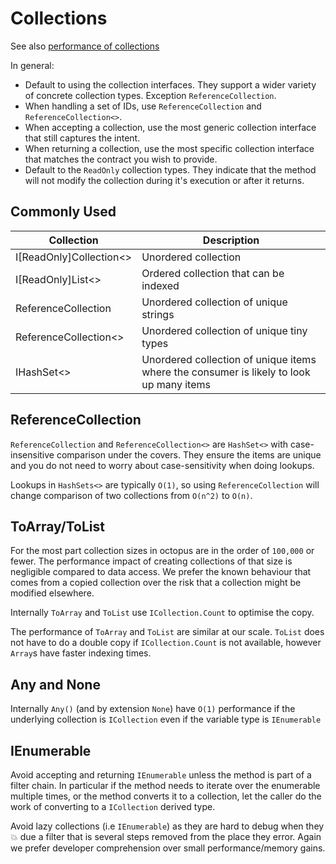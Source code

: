 # Collections

See also  [performance of collections](https://www.c-sharpcorner.com/UploadFile/0f68f2/comparative-analysis-of-list-hashset-and-sortedset/)

In general:
- Default to using the collection interfaces. They support a wider variety of concrete collection types. Exception `ReferenceCollection`.
- When handling a set of IDs, use `ReferenceCollection` and `ReferenceCollection<>`.
- When accepting a collection, use the most generic collection interface that still captures the intent.
- When returning a collection, use the most specific collection interface that matches the contract you wish to provide.
- Default to the `ReadOnly` collection types. They indicate that the method will not modify the collection during it's execution or after it returns.

## Commonly Used

| Collection | Description |
| - | - |
| I[ReadOnly]Collection<> | Unordered collection |
| I[ReadOnly]List<> | Ordered collection that can be indexed |
| ReferenceCollection | Unordered collection of unique strings |
| ReferenceCollection<> | Unordered collection of unique tiny types |
| IHashSet<> | Unordered collection of unique items where the consumer is likely to look up many items |

## ReferenceCollection

`ReferenceCollection` and `ReferenceCollection<>` are `HashSet<>` with case-insensitive comparison under the covers. They ensure the items are unique and you do not need to worry about case-sensitivity when doing lookups.

Lookups in `HashSets<>` are typically `O(1)`, so using `ReferenceCollection` will change comparison of two collections from `O(n^2)` to `O(n)`.

## ToArray/ToList

For the most part collection sizes in octopus are in the order of `100,000` or fewer. The performance impact of creating collections of that size is negligible compared to data access. We prefer the known behaviour that comes from a copied collection over the risk that a collection might be modified elsewhere.

Internally `ToArray` and `ToList` use `ICollection.Count` to optimise the copy.

The performance of `ToArray` and `ToList` are similar at our scale. `ToList` does not have to do a double copy if `ICollection.Count` is not available, however `Array`s have faster indexing times.

## Any and None

Internally `Any()` (and by extension `None`) have `O(1)` performance if the underlying collection is `ICollection` even if the variable type is `IEnumerable`

## IEnumerable

Avoid accepting and returning `IEnumerable` unless the method is part of a filter chain. In particular if the method needs to iterate over the enumerable multiple times, or the method converts it to a collection, let the caller do the work of converting to a `ICollection` derived type.

Avoid lazy collections (i.e `IEnumerable`) as they are hard to debug when they 💥 due a filter that is several steps removed from the place they error. Again we prefer developer comprehension over small performance/memory gains.
